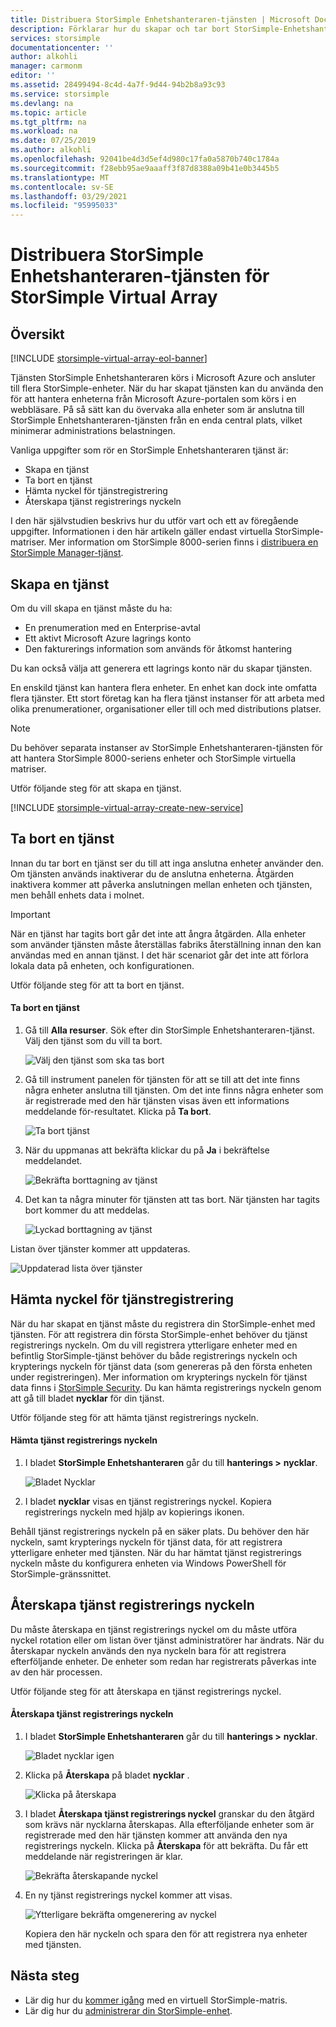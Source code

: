```yaml
---
title: Distribuera StorSimple Enhetshanteraren-tjänsten | Microsoft Docs
description: Förklarar hur du skapar och tar bort StorSimple-Enhetshanteraren tjänsten i Azure Portal och beskriver hur du hanterar tjänst registrerings nyckeln.
services: storsimple
documentationcenter: ''
author: alkohli
manager: carmonm
editor: ''
ms.assetid: 28499494-8c4d-4a7f-9d44-94b2b8a93c93
ms.service: storsimple
ms.devlang: na
ms.topic: article
ms.tgt_pltfrm: na
ms.workload: na
ms.date: 07/25/2019
ms.author: alkohli
ms.openlocfilehash: 92041be4d3d5ef4d980c17fa0a5870b740c1784a
ms.sourcegitcommit: f28ebb95ae9aaaff3f87d8388a09b41e0b3445b5
ms.translationtype: MT
ms.contentlocale: sv-SE
ms.lasthandoff: 03/29/2021
ms.locfileid: "95995033"
---
```

# <a name="deploy-the-storsimple-device-manager-service-for-storsimple-virtual-array"></a>Distribuera StorSimple Enhetshanteraren-tjänsten för StorSimple Virtual Array

## <a name="overview"></a>Översikt

[!INCLUDE [storsimple-virtual-array-eol-banner](../../includes/storsimple-virtual-array-eol-banner.md)]

Tjänsten StorSimple Enhetshanteraren körs i Microsoft Azure och ansluter till flera StorSimple-enheter. När du har skapat tjänsten kan du använda den för att hantera enheterna från Microsoft Azure-portalen som körs i en webbläsare. På så sätt kan du övervaka alla enheter som är anslutna till StorSimple Enhetshanteraren-tjänsten från en enda central plats, vilket minimerar administrations belastningen.

Vanliga uppgifter som rör en StorSimple Enhetshanteraren tjänst är:

* Skapa en tjänst
* Ta bort en tjänst
* Hämta nyckel för tjänstregistrering
* Återskapa tjänst registrerings nyckeln

I den här självstudien beskrivs hur du utför vart och ett av föregående uppgifter. Informationen i den här artikeln gäller endast virtuella StorSimple-matriser. Mer information om StorSimple 8000-serien finns i [distribuera en StorSimple Manager-tjänst](./storsimple-8000-manage-service.md).

## <a name="create-a-service"></a>Skapa en tjänst

Om du vill skapa en tjänst måste du ha:

* En prenumeration med en Enterprise-avtal
* Ett aktivt Microsoft Azure lagrings konto
* Den fakturerings information som används för åtkomst hantering

Du kan också välja att generera ett lagrings konto när du skapar tjänsten.

En enskild tjänst kan hantera flera enheter. En enhet kan dock inte omfatta flera tjänster. Ett stort företag kan ha flera tjänst instanser för att arbeta med olika prenumerationer, organisationer eller till och med distributions platser.

> [!NOTE]
> Du behöver separata instanser av StorSimple Enhetshanteraren-tjänsten för att hantera StorSimple 8000-seriens enheter och StorSimple virtuella matriser.


Utför följande steg för att skapa en tjänst.

[!INCLUDE [storsimple-virtual-array-create-new-service](../../includes/storsimple-virtual-array-create-new-service.md)]

## <a name="delete-a-service"></a>Ta bort en tjänst

Innan du tar bort en tjänst ser du till att inga anslutna enheter använder den. Om tjänsten används inaktiverar du de anslutna enheterna. Åtgärden inaktivera kommer att påverka anslutningen mellan enheten och tjänsten, men behåll enhets data i molnet.

> [!IMPORTANT]
> När en tjänst har tagits bort går det inte att ångra åtgärden. Alla enheter som använder tjänsten måste återställas fabriks återställning innan den kan användas med en annan tjänst. I det här scenariot går det inte att förlora lokala data på enheten, och konfigurationen.
 

Utför följande steg för att ta bort en tjänst.

#### <a name="to-delete-a-service"></a>Ta bort en tjänst

1. Gå till **Alla resurser**. Sök efter din StorSimple Enhetshanteraren-tjänst. Välj den tjänst som du vill ta bort.
   
    ![Välj den tjänst som ska tas bort](./media/storsimple-virtual-array-manage-service/deleteservice2.png)
2. Gå till instrument panelen för tjänsten för att se till att det inte finns några enheter anslutna till tjänsten. Om det inte finns några enheter som är registrerade med den här tjänsten visas även ett informations meddelande för-resultatet. Klicka på **Ta bort**.
   
    ![Ta bort tjänst](./media/storsimple-virtual-array-manage-service/deleteservice3.png)

3. När du uppmanas att bekräfta klickar du på **Ja** i bekräftelse meddelandet. 
   
    ![Bekräfta borttagning av tjänst](./media/storsimple-virtual-array-manage-service/deleteservice4.png)
4. Det kan ta några minuter för tjänsten att tas bort. När tjänsten har tagits bort kommer du att meddelas.
   
    ![Lyckad borttagning av tjänst](./media/storsimple-virtual-array-manage-service/deleteservice6.png)

Listan över tjänster kommer att uppdateras.

 ![Uppdaterad lista över tjänster](./media/storsimple-virtual-array-manage-service/deleteservice7.png)

## <a name="get-the-service-registration-key"></a>Hämta nyckel för tjänstregistrering
När du har skapat en tjänst måste du registrera din StorSimple-enhet med tjänsten. För att registrera din första StorSimple-enhet behöver du tjänst registrerings nyckeln. Om du vill registrera ytterligare enheter med en befintlig StorSimple-tjänst behöver du både registrerings nyckeln och krypterings nyckeln för tjänst data (som genereras på den första enheten under registreringen). Mer information om krypterings nyckeln för tjänst data finns i [StorSimple Security](./storsimple-8000-security.md). Du kan hämta registrerings nyckeln genom att gå till bladet **nycklar** för din tjänst.

Utför följande steg för att hämta tjänst registrerings nyckeln.

#### <a name="to-get-the-service-registration-key"></a>Hämta tjänst registrerings nyckeln
1. I bladet **StorSimple Enhetshanteraren** går du till **hanterings &gt;** **nycklar**.
   
   ![Bladet Nycklar](./media/storsimple-virtual-array-manage-service/getregkey2.png)
2. I bladet **nycklar** visas en tjänst registrerings nyckel. Kopiera registrerings nyckeln med hjälp av kopierings ikonen. 

Behåll tjänst registrerings nyckeln på en säker plats. Du behöver den här nyckeln, samt krypterings nyckeln för tjänst data, för att registrera ytterligare enheter med tjänsten. När du har hämtat tjänst registrerings nyckeln måste du konfigurera enheten via Windows PowerShell för StorSimple-gränssnittet.

## <a name="regenerate-the-service-registration-key"></a>Återskapa tjänst registrerings nyckeln
Du måste återskapa en tjänst registrerings nyckel om du måste utföra nyckel rotation eller om listan över tjänst administratörer har ändrats. När du återskapar nyckeln används den nya nyckeln bara för att registrera efterföljande enheter. De enheter som redan har registrerats påverkas inte av den här processen.

Utför följande steg för att återskapa en tjänst registrerings nyckel.

#### <a name="to-regenerate-the-service-registration-key"></a>Återskapa tjänst registrerings nyckeln
1. I bladet **StorSimple Enhetshanteraren** går du till **hanterings &gt;** **nycklar**.
   
   ![Bladet nycklar igen](./media/storsimple-virtual-array-manage-service/getregkey2.png)
2. Klicka på **Återskapa** på bladet **nycklar** .
   
   ![Klicka på återskapa](./media/storsimple-virtual-array-manage-service/getregkey5.png)
3. I bladet **Återskapa tjänst registrerings nyckel** granskar du den åtgärd som krävs när nycklarna återskapas. Alla efterföljande enheter som är registrerade med den här tjänsten kommer att använda den nya registrerings nyckeln. Klicka på **Återskapa** för att bekräfta. Du får ett meddelande när registreringen är klar.
   
   ![Bekräfta återskapande nyckel](./media/storsimple-virtual-array-manage-service/getregkey3.png)
4. En ny tjänst registrerings nyckel kommer att visas.
   
    ![Ytterligare bekräfta omgenerering av nyckel](./media/storsimple-virtual-array-manage-service/getregkey4.png)
   
   Kopiera den här nyckeln och spara den för att registrera nya enheter med tjänsten.

## <a name="next-steps"></a>Nästa steg
* Lär dig hur du [kommer igång](storsimple-virtual-array-deploy1-portal-prep.md) med en virtuell StorSimple-matris.
* Lär dig hur du [administrerar din StorSimple-enhet](storsimple-ova-web-ui-admin.md).